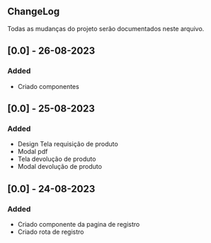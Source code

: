 ## ChangeLog

Todas as mudanças do projeto serão documentados neste arquivo.

## [0.0] - 26-08-2023 
### Added
- Criado componentes

## [0.0] - 25-08-2023 
### Added
- Design Tela requisição de produto
- Modal pdf
- Tela devolução de produto
- Modal devolução de produto

## [0.0] - 24-08-2023 
### Added
- Criado componente da pagina de registro
- Criado rota de registro
